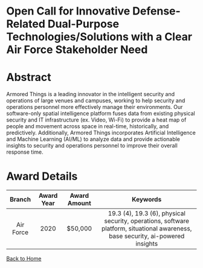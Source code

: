 
Open Call for Innovative Defense-Related Dual-Purpose Technologies/Solutions with a Clear Air Force Stakeholder Need
====================================================================================================================

# Abstract


Armored Things is a leading innovator in the intelligent security and operations of large venues and campuses, working to help security and operations personnel more effectively manage their environments. Our software-only spatial intelligence platform fuses data from existing physical security and IT infrastructure (ex. Video, Wi-Fi) to provide a heat map of people and movement across space in real-time, historically, and predictively. Additionally, Armored Things incorporates Artificial Intelligence and Machine Learning (AI/ML) to analyze data and provide actionable insights to security and operations personnel to improve their overall response time.  

# Award Details

|Branch|Award Year|Award Amount|Keywords|
| :---: | :---: | :---: | :---: |
|Air Force|2020|$50,000|19.3 (4), 19.3 (6), physical security, operations, software platform, situational awareness, base security, ai-powered insights|
  
  


[Back to Home](https://github.com/chrischow/dod_sbir_awards/DJ/#1672)